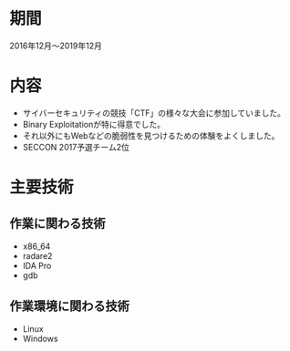 # 期間
2016年12月～2019年12月

# 内容
- サイバーセキュリティの競技「CTF」の様々な大会に参加していました。
- Binary Exploitationが特に得意でした。
- それ以外にもWebなどの脆弱性を見つけるための体験をよくしました。
- SECCON 2017予選チーム2位

# 主要技術

## 作業に関わる技術
- x86_64
- radare2
- IDA Pro
- gdb

## 作業環境に関わる技術
- Linux
- Windows
